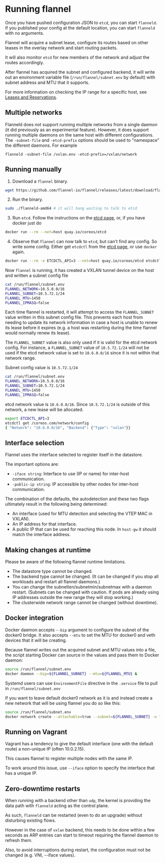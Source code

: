 # Running flannel

Once you have pushed configuration JSON to `etcd`, you can start `flanneld`. If you published your config at the default location, you can start `flanneld` with no arguments.

Flannel will acquire a subnet lease, configure its routes based on other leases in the overlay network and start routing packets.

It will also monitor `etcd` for new members of the network and adjust the routes accordingly.

After flannel has acquired the subnet and configured backend, it will write out an environment variable file (`/run/flannel/subnet.env` by default) with subnet address and MTU that it supports.

For more information on checking the IP range for a specific host, see [Leases and Reservations](https://github.com/flannel-io/flannel/blob/master/Documentation/reservations.md).

## Multiple networks

Flanneld does not support running multiple networks from a single daemon (it did previously as an experimental feature).
However, it does support running multiple daemons on the same host with different configurations. The `-subnet-file` and `-etcd-prefix` options should be used to "namespace" the different daemons.
For example
```
flanneld -subnet-file /vxlan.env -etcd-prefix=/vxlan/network
```

## Running manually

1. Download a `flannel` binary.
```bash
wget https://github.com/flannel-io/flannel/releases/latest/download/flanneld-amd64 && chmod +x flanneld-amd64
```
2. Run the binary.
```bash
sudo ./flanneld-amd64 # it will hang waiting to talk to etcd
```
3. Run `etcd`. Follow the instructions on the [etcd page](https://etcd.io/docs/v3.5/quickstart/), or, if you have docker just do
```bash
docker run --rm --net=host quay.io/coreos/etcd
```
4. Observe that `flannel` can now talk to `etcd`, but can't find any config. So write some config. Either get `etcdctl` from the [etcd page](https://etcd.io/docs/v3.5/quickstart/), or use `docker` again.
```bash
docker run --rm -e ETCDCTL_API=3 --net=host quay.io/coreos/etcd etcdctl put /coreos.com/network/config '{ "Network": "10.5.0.0/16", "Backend": {"Type": "vxlan"}}'
```
Now `flannel` is running, it has created a VXLAN tunnel device on the host and written a subnet config file

```bash
cat /run/flannel/subnet.env
FLANNEL_NETWORK=10.5.0.0/16
FLANNEL_SUBNET=10.5.72.1/24
FLANNEL_MTU=1450
FLANNEL_IPMASQ=false
```
Each time flannel is restarted, it will attempt to access the `FLANNEL_SUBNET` value written in this subnet config file. This prevents each host from needing to update its network information in case a host is unable to renew its lease before it expires (e.g. a host was restarting during the time flannel would normally renew its lease).

The `FLANNEL_SUBNET` value is also only used if it is valid for the etcd network config. For instance, a `FLANNEL_SUBNET` value of `10.5.72.1/24` will not be used if the etcd network value is set to `10.6.0.0/16` since it is not within that network range.

Subnet config value is `10.5.72.1/24`
```bash
cat /run/flannel/subnet.env
FLANNEL_NETWORK=10.5.0.0/16
FLANNEL_SUBNET=10.5.72.1/24
FLANNEL_MTU=1450
FLANNEL_IPMASQ=false
```
etcd network value is `10.6.0.0/16`. Since `10.5.72.1/24` is outside of this network, a new lease will be allocated.
```bash
export ETCDCTL_API=3
etcdctl get /coreos.com/network/config
{ "Network": "10.6.0.0/16", "Backend": {"Type": "vxlan"}}
```

## Interface selection

Flannel uses the interface selected to register itself in the datastore.

The important options are:
* `-iface string`: Interface to use (IP or name) for inter-host communication.
* `-public-ip string`: IP accessible by other nodes for inter-host communication.

The combination of the defaults, the autodetection and these two flags ultimately result in the following being determined:
* An interface (used for MTU detection and selecting the VTEP MAC in VXLAN).
* An IP address for that interface.
* A public IP that can be used for reaching this node. In `host-gw` it should match the interface address.

## Making changes at runtime

Please be aware of the following flannel runtime limitations.
* The datastore type cannot be changed.
* The backend type cannot be changed. (It can be changed if you stop all workloads and restart all flannel daemons.)
* You can change the subnetlen/subnetmin/subnetmax with a daemon restart. (Subnets can be changed with caution. If pods are already using IP addresses outside the new range they will stop working.)
* The clusterwide network range cannot be changed (without downtime).

## Docker integration

Docker daemon accepts `--bip` argument to configure the subnet of the docker0 bridge.
It also accepts `--mtu` to set the MTU for docker0 and veth devices that it will be creating.

Because flannel writes out the acquired subnet and MTU values into a file, the script starting Docker can source in the values and pass them to Docker daemon:
```bash
source /run/flannel/subnet.env
docker daemon --bip=${FLANNEL_SUBNET} --mtu=${FLANNEL_MTU} &
```

Systemd users can use `EnvironmentFile` directive in the `.service` file to pull in `/run/flannel/subnet.env`

If you want to leave default docker0 network as it is and instead create a new network that will be using flannel you do so like this:
```bash
source /run/flannel/subnet.env
docker network create --attachable=true --subnet=${FLANNEL_SUBNET} -o "com.docker.network.driver.mtu"=${FLANNEL_MTU} flannel
```

## Running on Vagrant

Vagrant has a tendency to give the default interface (one with the default route) a non-unique IP (often 10.0.2.15).

This causes flannel to register multiple nodes with the same IP.

To work around this issue, use `--iface` option to specify the interface that has a unique IP.

## Zero-downtime restarts

When running with a backend other than `udp`, the kernel is providing the data path with `flanneld` acting as the control plane.

As such, `flanneld` can be restarted (even to do an upgrade) without disturbing existing flows.

However in the case of `vxlan` backend, this needs to be done within a few seconds as ARP entries can start to timeout requiring the flannel daemon to refresh them.

Also, to avoid interruptions during restart, the configuration must not be changed (e.g. VNI, --iface values).
